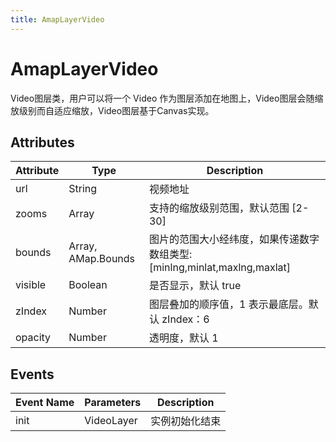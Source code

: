 ```yaml
---
title: AmapLayerVideo
---
```


# AmapLayerVideo
Video图层类，用户可以将一个 Video 作为图层添加在地图上，Video图层会随缩放级别而自适应缩放，Video图层基于Canvas实现。

## Attributes

Attribute | Type               | Description
---|--------------------|---|
url | String             | 视频地址
zooms | Array              | 支持的缩放级别范围，默认范围 [2-30]
bounds | Array, AMap.Bounds | 图片的范围大小经纬度，如果传递数字数组类型: [minlng,minlat,maxlng,maxlat]
visible | Boolean            | 是否显示，默认 true
zIndex | Number             | 图层叠加的顺序值，1 表示最底层。默认 zIndex：6
opacity | Number             | 透明度，默认 1

## Events

Event Name | Parameters | Description
---|------------|---|
init | VideoLayer | 实例初始化结束


